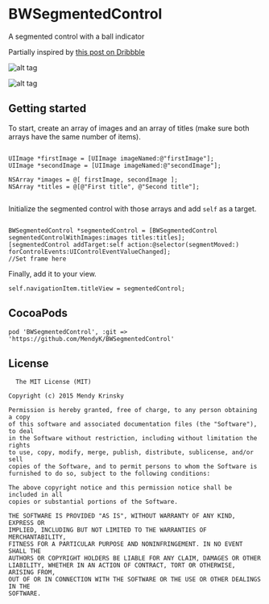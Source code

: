 # BWSegmentedControl
A segmented control with a ball indicator 

Partially inspired by [this post on Dribbble](https://dribbble.com/shots/1737521-Settings-UI?list=searches&offset=141)

![alt tag](https://raw.github.com/MendyK/BWSegmentedControl/master/DemoImages/gifCropped.gif)

![alt tag](https://raw.github.com/MendyK/BWSegmentedControl/master/DemoImages/demoImage.png)
## Getting started

To start, create an array of images and an array of titles (make sure both arrays have the same number of items).

````smalltalk

UIImage *firstImage = [UIImage imageNamed:@"firstImage"];
UIImage *secondImage = [UIImage imageNamed:@"secondImage"];
    
NSArray *images = @[ firstImage, secondImage ];
NSArray *titles = @[@"First title", @"Second title"];
    
````
Initialize the segmented control with those arrays and add `self` as a target.
````smalltalk
    
BWSegmentedControl *segmentedControl = [BWSegmentedControl segmentedControlWithImages:images titles:titles];
[segmentedControl addTarget:self action:@selector(segmentMoved:) forControlEvents:UIControlEventValueChanged];
//Set frame here
````


Finally, add it to your view.

````smalltalk
self.navigationItem.titleView = segmentedControl;
  ````
  
  
## CocoaPods

`pod 'BWSegmentedControl', :git => 'https://github.com/MendyK/BWSegmentedControl'`
## License
```
  The MIT License (MIT)

Copyright (c) 2015 Mendy Krinsky

Permission is hereby granted, free of charge, to any person obtaining a copy
of this software and associated documentation files (the "Software"), to deal
in the Software without restriction, including without limitation the rights
to use, copy, modify, merge, publish, distribute, sublicense, and/or sell
copies of the Software, and to permit persons to whom the Software is
furnished to do so, subject to the following conditions:

The above copyright notice and this permission notice shall be included in all
copies or substantial portions of the Software.

THE SOFTWARE IS PROVIDED "AS IS", WITHOUT WARRANTY OF ANY KIND, EXPRESS OR
IMPLIED, INCLUDING BUT NOT LIMITED TO THE WARRANTIES OF MERCHANTABILITY,
FITNESS FOR A PARTICULAR PURPOSE AND NONINFRINGEMENT. IN NO EVENT SHALL THE
AUTHORS OR COPYRIGHT HOLDERS BE LIABLE FOR ANY CLAIM, DAMAGES OR OTHER
LIABILITY, WHETHER IN AN ACTION OF CONTRACT, TORT OR OTHERWISE, ARISING FROM,
OUT OF OR IN CONNECTION WITH THE SOFTWARE OR THE USE OR OTHER DEALINGS IN THE
SOFTWARE.
```
